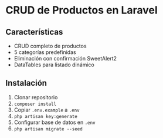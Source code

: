 # CRUD de Productos en Laravel

## Características
- CRUD completo de productos
- 5 categorías predefinidas
- Eliminación con confirmación SweetAlert2
- DataTables para listado dinámico

## Instalación
1. Clonar repositorio
2. `composer install`
3. Copiar `.env.example` a `.env`
4. `php artisan key:generate`
5. Configurar base de datos en `.env`
6. `php artisan migrate --seed`
